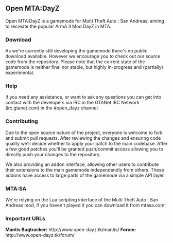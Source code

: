 <h2>Open MTA:DayZ</h2>
Open MTA:DayZ is a gamemode for Multi Theft Auto : San Andreas, aiming to recreate the popular ArmA II Mod DayZ in MTA.

<h3>Download</h3>
As we're currently still developing the gamemode there's no public download available. However we encourage you to check out our source code from the repository. Please note that the current state of the gamemode is neither final nor stable, but highly in-progress and (partially) experimental.

<h3>Help</h3>
If you need any assistance, or want to ask any questions you can get into contact with the developers via IRC in the GTANet IRC Network (irc.gtanet.com) in the #open_dayz channel.

<h3>Contributing</h3>
Due to the open source nature of the project, everyone is welcome to fork and submit pull requests. After reviewing the changes and ensuring code quality we'll decide whether to apply your patch to the main codebase. After a few good patches you'll be granted push/commit access allowing you to directly push your changes to the repository.

We also providing an addon interface, allowing other users to contribute their extensions to the main gamemode independendly from others. These addons have access to large parts of the gamemode via a simple API layer.

<h3>MTA:SA</h3>
We're relying on the Lua scripting interface of the Multi Theft Auto : San Andreas mod, if you haven't played it you can download it from mtasa.com!

<h3>Important URLs</h3>
<strong>Mantis Bugtracker:</strong> http://www.open-dayz.tk/mantis/
<strong>Forum:</strong> http://www.open-dayz.tk/forum/ 
